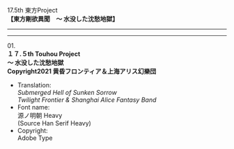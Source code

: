 17.5th 東方Project  
**【東方剛欲異聞　～ 水没した沈愁地獄】**

---  
---

01\.  
**１７.５th Touhou Project**  
**～ 水没した沈愁地獄**  
**Copyright2021 黄昏フロンティア＆上海アリス幻樂団**
  - Translation:  
*Submerged Hell of Sunken Sorrow*  
*Twilight Frontier & Shanghai Alice Fantasy Band*
  - Font name:  
源ノ明朝 Heavy  
(Source Han Serif Heavy)
  - Copyright:  
Adobe Type
